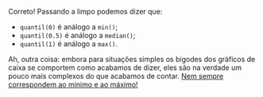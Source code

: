 Correto! Passando a limpo podemos dizer que:

* `quantil(0)` é análogo a `min()`;
* `quantil(0.5)` é análogo a `median()`;
* `quantil(1)` é análogo a `max()`.

Ah, outra coisa: embora para situações simples os bigodes dos gráficos de caixa se comportem como acabamos de dizer, eles são na verdade um pouco mais complexos do que acabamos de contar. [Nem sempre correspondem ao mínimo e ao máximo!](https://en.wikipedia.org/wiki/Box_plot)
